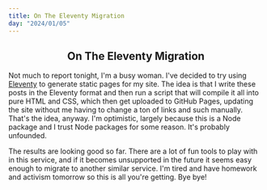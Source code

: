 ```yaml
---
title: On The Eleventy Migration
day: "2024/01/05"
---
```


<h2 style="text-align: center;">On The Eleventy Migration</h2>

Not much to report tonight, I'm a busy woman. I've decided to try using <a href="https://www.11ty.dev" target="_blank">Eleventy</a> to generate static pages for my site. The idea is that I write these posts in the Eleventy format and then run a script that will compile it all into pure HTML and CSS, which then get uploaded to GitHub Pages, updating the site without me having to change a ton of links and such manually. That's the idea, anyway. I'm optimistic, largely because this is a Node package and I trust Node packages for some reason. It's probably unfounded.

The results are looking good so far. There are a lot of fun tools to play with in this service, and if it becomes unsupported in the future it seems easy enough to migrate to another similar service. I'm tired and have homework and activism tomorrow so this is all you're getting. Bye bye!